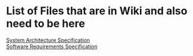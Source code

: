 # List of Files that are in Wiki and also need to be here
 [System Architecture Specification](https://github.com/GoranErdeljan/TINF19C-Team-4-Service-Registry/wiki/System-Architecture-Specification)  
 [Software Requirements Specification](https://github.com/GoranErdeljan/TINF19C-Team-4-Service-Registry/wiki/Software-Requirements-Specification)
